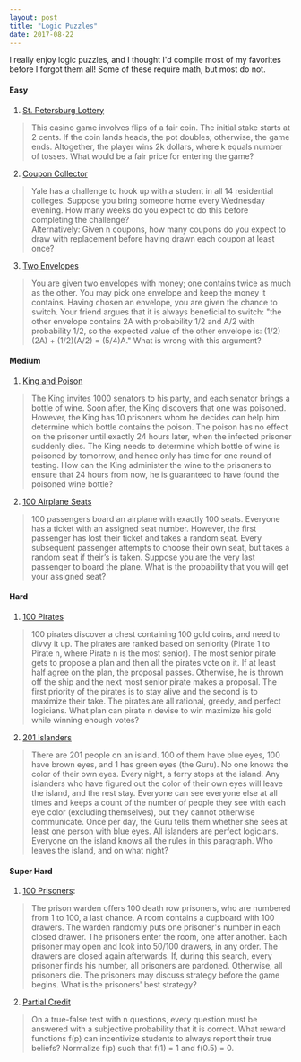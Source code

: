 ```yaml
---
layout: post
title: "Logic Puzzles"
date: 2017-08-22
---
```


I really enjoy logic puzzles, and I thought I'd compile most of my favorites before I forgot them all! Some of these require math, but most do not. 


#### Easy
1. [St. Petersburg Lottery](https://en.wikipedia.org/wiki/St._Petersburg_paradox)  
> This casino game involves flips of a fair coin. The initial stake starts at 2 cents. If the coin lands heads, the pot doubles; otherwise, the game ends. Altogether, the player wins 2k dollars, where k equals number of tosses. What would be a fair price for entering the game?  

2. [Coupon Collector](https://en.wikipedia.org/wiki/Coupon_collector%27s_problem) 
> Yale has a challenge to hook up with a student in all 14 residential colleges. Suppose you bring someone home every Wednesday evening. How many weeks do you expect to do this before completing the challenge?  
Alternatively: Given n coupons, how many coupons do you expect to draw with replacement before having drawn each coupon at least once?  

3. [Two Envelopes](https://en.wikipedia.org/wiki/Two_envelopes_problem)
> You are given two envelopes with money; one contains twice as much as the other. You may pick one envelope and keep the money it contains. Having chosen an envelope, you are given the chance to switch. Your friend argues that it is always beneficial to switch: "the other envelope contains 2A with probability 1/2 and A/2 with probability 1/2, so the expected value of the other envelope is: (1/2)(2A) + (1/2)(A/2) = (5/4)A." What is wrong with this argument?  


#### Medium

1. [King and Poison](https://medium.com/i-math/a-king-1000-bottles-of-wine-10-prisoners-and-a-drop-of-poison-2dd1959a8dd2)
> The King invites 1000 senators to his party, and each senator brings a bottle of wine. Soon after, the King discovers that one was poisoned. However, the King has 10 prisoners whom he decides can help him determine which bottle contains the poison. The poison has no effect on the prisoner until exactly 24 hours later, when the infected prisoner suddenly dies. The King needs to determine which bottle of wine is poisoned by tomorrow, and hence only has time for one round of testing. How can the King administer the wine to the prisoners to ensure that 24 hours from now, he is guaranteed to have found the poisoned wine bottle?

2. [100 Airplane Seats](https://medium.com/i-math/solving-an-advanced-probability-problem-with-virtually-no-math-5750707885f1)  
> 100 passengers board an airplane with exactly 100 seats. Everyone has a ticket with an assigned seat number. However, the first passenger has lost their ticket and takes a random seat. Every subsequent passenger attempts to choose their own seat, but takes a random seat if their’s is taken. Suppose you are the very last passenger to board the plane. What is the probability that you will get your assigned seat?


#### Hard

1. [100 Pirates](https://en.wikipedia.org/wiki/Pirate_game)  
> 100 pirates discover a chest containing 100 gold coins, and need to divvy it up. The pirates are ranked based on seniority (Pirate 1 to Pirate n, where Pirate n is the most senior). The most senior pirate gets to propose a plan and then all the pirates vote on it. If at least half agree on the plan, the proposal passes. Otherwise, he is thrown off the ship and the next most senior pirate makes a proposal. The first priority of the pirates is to stay alive and the second is to maximize their take. The pirates are all rational, greedy, and perfect logicians. What plan can pirate n devise to win maximize his gold while winning enough votes? 

2. [201 Islanders](https://xkcd.com/solution.html) 
> There are 201 people on an island. 100 of them have blue eyes, 100 have brown eyes, and 1 has green eyes (the Guru). No one knows the color of their own eyes. Every night, a ferry stops at the island. Any islanders who have figured out the color of their own eyes will leave the island, and the rest stay. Everyone can see everyone else at all times and keeps a count of the number of people they see with each eye color (excluding themselves), but they cannot otherwise communicate. Once per day, the Guru tells them whether she sees at least one person with blue eyes. All islanders are perfect logicians. Everyone on the island knows all the rules in this paragraph. Who leaves the island, and on what night? 


#### Super Hard

1. [100 Prisoners](https://en.wikipedia.org/wiki/100_prisoners_problem): 
> The prison warden offers 100 death row prisoners, who are numbered from 1 to 100, a last chance. A room contains a cupboard with 100 drawers. The warden randomly puts one prisoner's number in each closed drawer. The prisoners enter the room, one after another. Each prisoner may open and look into 50/100 drawers, in any order. The drawers are closed again afterwards. If, during this search, every prisoner finds his number, all prisoners are pardoned. Otherwise, all prisoners die. The prisoners may discuss strategy before the game begins. What is the prisoners' best strategy? 

2. [Partial Credit](https://terrytao.wordpress.com/2016/06/01/how-to-assign-partial-credit-on-an-exam-of-true-false-questions/)
> On a true-false test with n questions, every question must be answered with a subjective probability that it is correct. What reward functions f(p) can incentivize students to always report their true beliefs? Normalize f(p) such that f(1) = 1 and f(0.5) = 0. 





